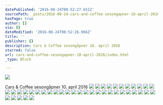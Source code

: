 ```yaml
---
datePublished: '2016-08-24T08:52:27.651Z'
sourcePath: _posts/2016-08-24-cars-and-coffee-sesongapner-10-april-2016.md
hasPage: true
author: []
via: {}
dateModified: '2016-08-24T08:52:26.966Z'
title: ''
publisher: {}
description: Cars & Coffee sesongåpner 10. april 2016
starred: false
url: cars-and-coffee-sesongapner-10-april-2016/index.html
_type: Blurb

---
```

![](https://the-grid-user-content.s3-us-west-2.amazonaws.com/18591aa8-992d-410a-bcbd-cb1f32f1310c.jpg)

Cars & Coffee sesongåpner 10\. april 2016
![](https://the-grid-user-content.s3-us-west-2.amazonaws.com/c53e46f8-623a-4fe6-9bef-76dd74a5cec9.jpg)
![](https://the-grid-user-content.s3-us-west-2.amazonaws.com/6c0f5618-bea2-4355-92ff-74746ba7a795.jpg)
![](https://the-grid-user-content.s3-us-west-2.amazonaws.com/0aed8f30-67de-4eb6-8b02-fc7cd2564e8e.jpg)
![](https://the-grid-user-content.s3-us-west-2.amazonaws.com/4405501e-2517-4774-9c1e-92c0bd93a175.jpg)
![](https://the-grid-user-content.s3-us-west-2.amazonaws.com/42d47076-b2d0-4ae1-9ba8-5d7d823bd50f.jpg)
![](https://the-grid-user-content.s3-us-west-2.amazonaws.com/7c75fe6f-1978-4604-9032-41dd4bc61bb2.jpg)
![](https://the-grid-user-content.s3-us-west-2.amazonaws.com/12e73749-213c-4a00-9303-f6330935651a.jpg)
![](https://the-grid-user-content.s3-us-west-2.amazonaws.com/306b61e4-aca8-4de9-92a3-e02279557272.jpg)
![](https://the-grid-user-content.s3-us-west-2.amazonaws.com/18e3098c-a0e2-452e-995e-3816dd6accbc.jpg)
![](https://the-grid-user-content.s3-us-west-2.amazonaws.com/f31a8208-ad65-4575-bd9a-bc00dd30b583.jpg)
![](https://the-grid-user-content.s3-us-west-2.amazonaws.com/c9824f79-7fb1-4e9d-8436-734c9ddda0a6.jpg)
![](https://the-grid-user-content.s3-us-west-2.amazonaws.com/9a06c593-70c9-4b58-91e1-01f449c4487d.jpg)
![](https://the-grid-user-content.s3-us-west-2.amazonaws.com/b9ada7db-ccda-4d55-99ed-c6a61d512221.jpg)
![](https://the-grid-user-content.s3-us-west-2.amazonaws.com/a4e2b91c-71ac-4c97-9d30-9dff96727391.jpg)
![](https://the-grid-user-content.s3-us-west-2.amazonaws.com/846b75b9-6b6d-4066-bea5-44b2171f8ffd.jpg)
![](https://the-grid-user-content.s3-us-west-2.amazonaws.com/99b890cc-189f-4b13-b362-0cb2b6db6c23.jpg)
![](https://the-grid-user-content.s3-us-west-2.amazonaws.com/828fe4aa-d936-4049-ab0e-a99a4838b33b.jpg)
![](https://the-grid-user-content.s3-us-west-2.amazonaws.com/88fd2f4c-6e7d-46af-8b25-a228f7d3c026.jpg)
![](https://the-grid-user-content.s3-us-west-2.amazonaws.com/d59da6e3-eb22-4879-8640-81f5812a862f.jpg)
![](https://the-grid-user-content.s3-us-west-2.amazonaws.com/4102e8f4-8db1-4dee-b6d5-4ba524c391b3.jpg)
![](https://the-grid-user-content.s3-us-west-2.amazonaws.com/f3a27ef2-bf8b-42e0-a752-0015b133c3fd.jpg)
![](https://the-grid-user-content.s3-us-west-2.amazonaws.com/df97e5c3-4414-4cbf-935a-84df150b7e12.jpg)
![](https://the-grid-user-content.s3-us-west-2.amazonaws.com/bc353785-9dd2-41b1-9e46-7c2d1e1ba78d.jpg)
![](https://the-grid-user-content.s3-us-west-2.amazonaws.com/4bf3d45f-f5bb-46b1-b5c5-c5b34d796484.jpg)
![](https://the-grid-user-content.s3-us-west-2.amazonaws.com/7025ec02-c848-4782-ad25-15539ece5364.jpg)
![](https://the-grid-user-content.s3-us-west-2.amazonaws.com/f9e69843-487b-45df-94bc-d5ae9148beec.jpg)
![](https://the-grid-user-content.s3-us-west-2.amazonaws.com/5cd7d4d4-eca9-47ef-8ccd-3812b8ca94d2.jpg)
![](https://the-grid-user-content.s3-us-west-2.amazonaws.com/37ba9a34-7a09-45e2-bd85-52792910e33c.jpg)
![](https://the-grid-user-content.s3-us-west-2.amazonaws.com/4b922c47-b438-4c7f-be00-ccea6790db9b.jpg)
![](https://the-grid-user-content.s3-us-west-2.amazonaws.com/e59456c2-49b3-4fbf-8200-bdeb1447d043.jpg)
![](https://the-grid-user-content.s3-us-west-2.amazonaws.com/92444c01-acda-4e2e-bfba-bbfa297a1476.jpg)
![](https://the-grid-user-content.s3-us-west-2.amazonaws.com/995e1f2f-cc7c-4874-9b12-f13621e01198.jpg)
![](https://the-grid-user-content.s3-us-west-2.amazonaws.com/b6188f0b-0b46-45f3-a63a-76924d8af701.jpg)
![](https://the-grid-user-content.s3-us-west-2.amazonaws.com/18eadd43-80c4-48d9-9346-7729b210aa33.jpg)
![](https://the-grid-user-content.s3-us-west-2.amazonaws.com/7a8227ef-16f2-4544-87a1-83531a6d0524.jpg)
![](https://the-grid-user-content.s3-us-west-2.amazonaws.com/cd77fc98-36a6-4c27-9d99-926b213479f9.jpg)
![](https://the-grid-user-content.s3-us-west-2.amazonaws.com/2d70aa74-ad7a-4d3d-bfc9-22d0cae70afa.jpg)
![](https://the-grid-user-content.s3-us-west-2.amazonaws.com/46312d45-35d7-4ea2-8622-b1f27ebb1547.jpg)
![](https://the-grid-user-content.s3-us-west-2.amazonaws.com/8e6ab5db-3623-41e9-bc24-bcbd6934a272.jpg)
![](https://the-grid-user-content.s3-us-west-2.amazonaws.com/d8d9d5b3-a9fe-4217-93d1-5904e4b3c81f.jpg)
![](https://the-grid-user-content.s3-us-west-2.amazonaws.com/ff2699e4-a62e-4a8e-be8d-4d1ec65f04fb.jpg)